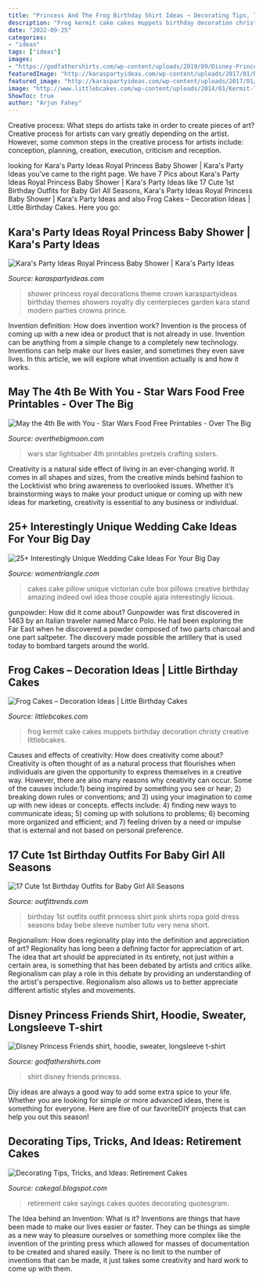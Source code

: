 ```yaml
---
title: "Princess And The Frog Birthday Shirt Ideas ~ Decorating Tips, Tricks, And Ideas: Retirement Cakes"
description: "Frog kermit cake cakes muppets birthday decoration christy creative littlebcakes"
date: "2022-09-25"
categories:
- "ideas"
tags: ["ideas"]
images:
- "https://godfathershirts.com/wp-content/uploads/2019/09/Disney-Princess-Friends-shirt-3.jpg"
featuredImage: "http://karaspartyideas.com/wp-content/uploads/2017/01/Royal-Princess-Baby-Shower-via-Karas-Party-Ideas-KarasPartyIdeas.com8_.jpg"
featured_image: "http://karaspartyideas.com/wp-content/uploads/2017/01/Royal-Princess-Baby-Shower-via-Karas-Party-Ideas-KarasPartyIdeas.com8_.jpg"
image: "http://www.littlebcakes.com/wp-content/uploads/2014/01/Kermit-The-Frog-Cake.jpg"
ShowToc: true
author: "Arjun Fahey"
---
```



Creative process: What steps do artists take in order to create pieces of art?
Creative process for artists can vary greatly depending on the artist. However, some common steps in the creative process for artists include: conception, planning, creation, execution, criticism and reception.

	

		
looking for Kara&#039;s Party Ideas Royal Princess Baby Shower | Kara&#039;s Party Ideas you've came to the right page. We have 7 Pics about Kara&#039;s Party Ideas Royal Princess Baby Shower | Kara&#039;s Party Ideas like 17 Cute 1st Birthday Outfits for Baby Girl All Seasons, Kara&#039;s Party Ideas Royal Princess Baby Shower | Kara&#039;s Party Ideas and also Frog Cakes – Decoration Ideas | Little Birthday Cakes. Here you go:
		
    
## Kara&#039;s Party Ideas Royal Princess Baby Shower | Kara&#039;s Party Ideas

<img loading=lazy src="http://karaspartyideas.com/wp-content/uploads/2017/01/Royal-Princess-Baby-Shower-via-Karas-Party-Ideas-KarasPartyIdeas.com8_.jpg" onerror="this.onerror=null;this.src='https://tse3.mm.bing.net/th?id=OIP.NKLhOOWT5R0s6ekfUDNgYAHaLG&amp;pid=15.1';" alt="Kara&#039;s Party Ideas Royal Princess Baby Shower | Kara&#039;s Party Ideas">

_Source: karaspartyideas.com_

>shower princess royal decorations theme crown karaspartyideas birthday themes showers royalty diy centerpieces garden kara stand modern parties crowns prince. 

	

Invention definition: How does invention work?
Invention is the process of coming up with a new idea or product that is not already in use. Invention can be anything from a simple change to a completely new technology. Inventions can help make our lives easier, and sometimes they even save lives. In this article, we will explore what invention actually is and how it works.

    
## May The 4th Be With You - Star Wars Food Free Printables - Over The Big

<img loading=lazy src="http://overthebigmoon.com/wp-content/uploads/2015/04/star-wars-lightsaber-pretzels1.jpg" onerror="this.onerror=null;this.src='https://tse4.mm.bing.net/th?id=OIP.1aJSsBKtkT-F9wxWpej0QAHaKL&amp;pid=15.1';" alt="May the 4th Be with You - Star Wars Food Free Printables - Over The Big">

_Source: overthebigmoon.com_

>wars star lightsaber 4th printables pretzels crafting sisters. 

	

Creativity is a natural side effect of living in an ever-changing world. It comes in all shapes and sizes, from the creative minds behind fashion to the Locktivist who bring awareness to overlooked issues. Whether it’s brainstorming ways to make your product unique or coming up with new ideas for marketing, creativity is essential to any business or individual.

    
## 25+ Interestingly Unique Wedding Cake Ideas For Your Big Day

<img loading=lazy src="http://www.womentriangle.com/wp-content/uploads/2016/03/Pillows-Wedding-Cake.jpg" onerror="this.onerror=null;this.src='https://tse4.mm.bing.net/th?id=OIP.r7SY_7HSgqA9hpGXuzIlEAHaLG&amp;pid=15.1';" alt="25+ Interestingly Unique Wedding Cake Ideas For Your Big Day">

_Source: womentriangle.com_

>cakes cake pillow unique victorian cute box pillows creative birthday amazing indeed owl idea those couple ajala interestingly licious. 

	

gunpowder: How did it come about?
Gunpowder was first discovered in 1463 by an Italian traveler named Marco Polo. He had been exploring the Far East when he discovered a powder composed of two parts charcoal and one part saltpeter. The discovery made possible the artillery that is used today to bombard targets around the world.

    
## Frog Cakes – Decoration Ideas | Little Birthday Cakes

<img loading=lazy src="http://www.littlebcakes.com/wp-content/uploads/2014/01/Kermit-The-Frog-Cake.jpg" onerror="this.onerror=null;this.src='https://tse4.mm.bing.net/th?id=OIP.7RkAZDwmvhTn3loALswi8QHaF7&amp;pid=15.1';" alt="Frog Cakes – Decoration Ideas | Little Birthday Cakes">

_Source: littlebcakes.com_

>frog kermit cake cakes muppets birthday decoration christy creative littlebcakes. 

	

Causes and effects of creativity: How does creativity come about?
Creativity is often thought of as a natural process that flourishes when individuals are given the opportunity to express themselves in a creative way. However, there are also many reasons why creativity can occur. Some of the causes include:1) being inspired by something you see or hear; 2) breaking down rules or conventions; and 3) using your imagination to come up with new ideas or concepts. effects include: 4) finding new ways to communicate ideas; 5) coming up with solutions to problems; 6) becoming more organized and efficient; and 7) feeling driven by a need or impulse that is external and not based on personal preference.

    
## 17 Cute 1st Birthday Outfits For Baby Girl All Seasons

<img loading=lazy src="http://www.outfittrends.com/wp-content/uploads/2015/04/988a03bbb47f4296165f92b86d50980b.jpg" onerror="this.onerror=null;this.src='https://tse1.mm.bing.net/th?id=OIP.6qFezxM_hgLvCT2fbTdqSQHaID&amp;pid=15.1';" alt="17 Cute 1st Birthday Outfits for Baby Girl All Seasons">

_Source: outfittrends.com_

>birthday 1st outfits outfit princess shirt pink shirts ropa gold dress seasons bday bebe sleeve number tutu very nena short. 

	

Regionalism: How does regionality play into the definition and appreciation of art?
Regionality has long been a defining factor for appreciation of art. The idea that art should be appreciated in its entirety, not just within a certain area, is something that has been debated by artists and critics alike. Regionalism can play a role in this debate by providing an understanding of the artist's perspective. Regionalism also allows us to better appreciate different artistic styles and movements.

    
## Disney Princess Friends Shirt, Hoodie, Sweater, Longsleeve T-shirt

<img loading=lazy src="https://godfathershirts.com/wp-content/uploads/2019/09/Disney-Princess-Friends-shirt-3.jpg" onerror="this.onerror=null;this.src='https://tse3.mm.bing.net/th?id=OIP.uTz80ch5hRtElqPFwhh3YgHaHa&amp;pid=15.1';" alt="Disney Princess Friends shirt, hoodie, sweater, longsleeve t-shirt">

_Source: godfathershirts.com_

>shirt disney friends princess. 

	

Diy ideas are always a good way to add some extra spice to your life. Whether you are looking for simple or more advanced ideas, there is something for everyone. Here are five of our favoriteDIY projects that can help you out this season!

    
## Decorating Tips, Tricks, And Ideas: Retirement Cakes

<img loading=lazy src="http://1.bp.blogspot.com/-1cj1phH1tEg/TZAGCYGNXeI/AAAAAAAAAZQ/gV3F4fYieLc/s1600/Retirementcakes+002.JPG" onerror="this.onerror=null;this.src='https://tse2.mm.bing.net/th?id=OIP.RAFpFy9RvP5Wr6sOnLEcKwHaFj&amp;pid=15.1';" alt="Decorating Tips, Tricks, and Ideas: Retirement Cakes">

_Source: cakegal.blogspot.com_

>retirement cake sayings cakes quotes decorating quotesgram. 

	

The Idea behind an Invention: What is it?
Inventions are things that have been made to make our lives easier or faster. They can be things as simple as a new way to pleasure ourselves or something more complex like the invention of the printing press which allowed for masses of documentation to be created and shared easily. There is no limit to the number of inventions that can be made, it just takes some creativity and hard work to come up with them.

